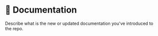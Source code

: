 # 📖 Documentation

Describe what is the new or updated documentation you've introduced to the repo.
